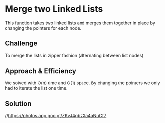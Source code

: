 # Merge two Linked Lists
This function takes two linked lists and merges them together in place by changing the pointers for each node.

## Challenge
To merge the lists in zipper fashion (alternating between list nodes)

## Approach & Efficiency
We solved with O(n) time and O(1) space. By changing the pointers we only had to iterate the list one time.

## Solution
//https://photos.app.goo.gl/ZKvJ4qb2Xa4aNuCf7
